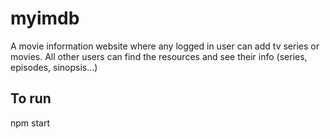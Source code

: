 # myimdb
A movie information website where any logged in user can add tv series or movies. All other users can find the resources and see their info  (series, episodes, sinopsis...)

## To run
npm start
